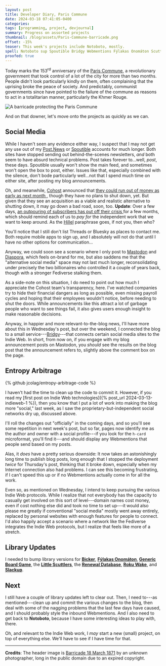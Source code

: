 ```yaml
---
layout: post
title: Developer Diary, Paris Commune
date: 2024-03-18 07:41:05-0400
categories:
tags: [programming, project, devjournal]
summary: Progress on assorted projects
thumbnail: /blog/assets/Paris-Commune-barricade.png
offset: -15%
teaser: This week's projects include Notoboto, mostly.
spell: Notoboto sup Spoutible Bridgy Webmentions Fýlakas Onomáton Scuttlers Slackup
proofed: true
---
```


Today marks the 153<sup>rd</sup> anniversary of the [Paris Commune](https://en.wikipedia.org/wiki/Paris_Commune), a revolutionary government that took control of a lot of the city for more than two months.  People didn't look particularly kindly on them, often complaining that the uprising broke the peace of society.  And predictably, communist governments since have pointed to the failure of the commune as reasons to act in a totalitarian manner, particularly the Khmer Rouge.

![A barricade protecting the Paris Commune](/blog/assets/Paris-Commune-barricade.png "Do you hear the people---no?  Another different aborted revolution...?")

And on that downer, let's move onto the projects as quickly as we can.

## Social Media

While I haven't seen any evidence either way, I suspect that I may not get any use out of my [Post.News](https://post.news/@/jcolag) or [Spoutible](https://spoutible.com/jcolag) accounts for much longer.  Both sites have stopped sending out behind-the-scenes newsletters, *and* both seem to have absurd technical problems.  Post takes forever to...well, *post*, these days.  Spoutible usually won't show the main feed, and sometimes won't open the box to post, either.  Issues like that, especially combined with the silence, don't bode particularly well...not that I spend much time on either site, after posting my blog announcements.

Oh, and meanwhile, [Cohost](https://cohost.org/jcolag) announced that [they could run out of money as early as next month <i class="fas fa-copyright"></i>](https://cohost.org/staff/post/5023717-march-2024-financial), though they have no plans to shut down, yet.  But given that they see an acquisition as a viable and realistic alternative to shutting down, it may go down a bad road, soon, too.  **Update**:  Over a few days, [an outpouring of subscribers has put off their crisis <i class="fas fa-copyright"></i>](https://cohost.org/staff/post/5101727-end-of-week-financia) for a few months, which should remind each of us to *pay for* the independent work that we want to keep around.  As the [Hillel](https://en.wikipedia.org/wiki/Hillel_the_Elder) paraphrase goes, if not you, then who?

You'll notice that I still don't list Threads or Bluesky as places to contact me.  Both require mobile apps to sign up, and I absolutely will not do that until I have no other options for communication...

Anyway, we could soon see a scenario where I only post to [Mastodon](https://mastodon.social/@jcolag/) and [Diaspora](https://nota.404.mn/people/e4313920967a0136074b076893c08a76), which feels on-brand for me, but also saddens me that the "alternative social media" space may not last much longer, reconsolidating under precisely the two billionaires who controlled it a couple of years back, though with a stronger Fediverse stalking them.

As a side-note on this situation, I do need to point out how much I appreciate the Cohost team's transparency, here.  I've watched companies try to hide their financial dangers as long as possible, even missing payroll cycles and hoping that their employees wouldn't notice, before needing to shut the doors.  While announcements like this attract a lot of garbage people who want to see things fail, it also gives users enough insight to make reasonable decisions.

Anyway, in happier and more relevant-to-the-blog news, I'll have more about this in Wednesday's post, but over the weekend, I connected the blog to a small service---[Bridgy](https://brid.gy/)---that connects certain social media sites to the Indie Web.  In short, from now on, if you engage with my blog announcement posts on Mastodon, you *should* see the results on the blog post that the announcement refers to, slightly above the comment box on the page.

## Entropy Arbitrage

{% github jcolag/entropy-arbitrage-code %}

I haven't had the time to clean up the code to commit it.  However, if you read my [first post on Indie Web technologies]({% post_url 2024-03-13-indieweb-1 %}), then you know that I put a lot of work into making the blog more "social," last week, as I saw the proprietary-but-independent social networks dry up, discussed above.

I'll roll the changes out "officially" in the coming days, and so you'll see some repetition in next week's post, but so far, pages now identify me as the author and owner with a social profile---if you look for the `h-card` microformat, you'll find it---and should display any Webmentions that people send based on my posts.

Alas, it *does* have a pretty serious downside:  It now takes an astonishingly long time to publish blog posts, long enough that I stopped the deployment *twice* for Thursday's post, thinking that it broke down, especially when my Internet connection also had problems.  I can see this becoming frustrating, if I can't speed this up or if no Webmentions actually come in for all the work.

Even so, as mentioned on Wednesday, I intend to keep pursuing the various Indie Web protocols.  While I realize that not everybody has the capacity to casually get involved on this sort of level---domain names cost money, even if cost nothing else did and took no time to set up---it would also please me greatly if conventional "social media" mostly went away entirely, replaced by personal websites with enough features for people to connect.  I'd also happily accept a scenario where a network like the Fediverse integrates the Indie Web protocols, but I realize that feels like more of a stretch.

## Library Updates

I needed to bump library versions for [**Bicker**](https://github.com/jcolag/Bicker), [**Fýlakas Onomáton**](https://github.com/jcolag/fylakas-onomaton), [**Generic Board Game**](https://github.com/jcolag/generic-board-game), the [**Little Scuttlers**](https://github.com/jcolag/LittleScuttlers), the [**Renewal Database**](https://github.com/jcolag/RenewDB), [**Roku Wake**](https://github.com/jcolag/RokuWake), and [**Slackup**](https://github.com/jcolag/slackup).

## Next

I still have a couple of library updates left to clear out.  Then, I need to---as mentioned---clean up and commit the various changes to the blog, then deal with some of the nagging problems that the last few days have caused, and I should probably style the inbound Webmentions.  And I also need to get back to **Notoboto**, because I have some interesting ideas to play with, there.

Oh, and relevant to the Indie Web work, I *may* start a new (small) project, on top of everything else.  We'll have to see if I have time for that.

* * *

**Credits**:  The header image is [Barricade 18 March 1871](https://commons.wikimedia.org/wiki/File:Barricade18March1871.jpg) by an unknown photographer, long in the public domain due to an expired copyright.
